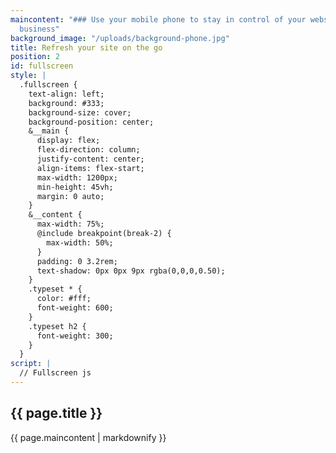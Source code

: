 ```yaml
---
maincontent: "### Use your mobile phone to stay in control of your website and your
  business"
background_image: "/uploads/background-phone.jpg"
title: Refresh your site on the go
position: 2
id: fullscreen
style: |
  .fullscreen {
    text-align: left;
    background: #333;
    background-size: cover;
    background-position: center;
    &__main {
      display: flex;
      flex-direction: column;
      justify-content: center;
      align-items: flex-start;
      max-width: 1200px;
      min-height: 45vh;
      margin: 0 auto;
    }
    &__content {
      max-width: 75%;
      @include breakpoint(break-2) {
        max-width: 50%;
      }
      padding: 0 3.2rem;
      text-shadow: 0px 0px 9px rgba(0,0,0,0.50);
    }
    .typeset * {
      color: #fff;
      font-weight: 600;
    }
    .typeset h2 {
      font-weight: 300;
    }
  }
script: |
  // Fullscreen js
---
```


<section class="fullscreen" style="background-image: url({{ page.background_image }})">
  <div class="fullscreen__main">
    <div class="fullscreen__content  typeset">
      <h2>{{ page.title }}</h2>
      {{ page.maincontent | markdownify }}
    </div>
  </div>
</section>
